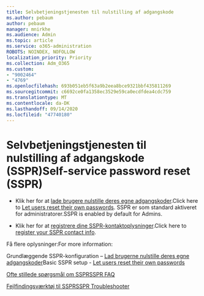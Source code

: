 ```yaml
---
title: Selvbetjeningstjenesten til nulstilling af adgangskode
ms.author: pebaum
author: pebaum
manager: mnirkhe
ms.audience: Admin
ms.topic: article
ms.service: o365-administration
ROBOTS: NOINDEX, NOFOLLOW
localization_priority: Priority
ms.collection: Adm_O365
ms.custom:
- "9002464"
- "4769"
ms.openlocfilehash: 693b051eb5f63a9b2eea8bce9321bbf435811269
ms.sourcegitcommit: c6692ce0fa1358ec3529e59ca0ecdfdea4cdc759
ms.translationtype: MT
ms.contentlocale: da-DK
ms.lasthandoff: 09/14/2020
ms.locfileid: "47740180"
---
```

# <a name="self-service-password-reset-sspr"></a><span data-ttu-id="143bd-102">Selvbetjeningstjenesten til nulstilling af adgangskode (SSPR)</span><span class="sxs-lookup"><span data-stu-id="143bd-102">Self-service password reset (SSPR)</span></span>

- <span data-ttu-id="143bd-103">Klik her for at [lade brugere nulstille deres egne adgangskoder](https://admin.microsoft.com/Adminportal/Home#/featureexplorer/security/Sspr).</span><span class="sxs-lookup"><span data-stu-id="143bd-103">Click here to [Let users reset their own passwords](https://admin.microsoft.com/Adminportal/Home#/featureexplorer/security/Sspr).</span></span>  <span data-ttu-id="143bd-104">SSPR er som standard aktiveret for administratorer.</span><span class="sxs-lookup"><span data-stu-id="143bd-104">SSPR is enabled by default for Admins.</span></span>

- <span data-ttu-id="143bd-105">Klik her for at [registrere dine SSPR-kontaktoplysninger](https://go.microsoft.com/fwlink/?linkid=849451).</span><span class="sxs-lookup"><span data-stu-id="143bd-105">Click here to [register your SSPR contact info](https://go.microsoft.com/fwlink/?linkid=849451).</span></span>

<span data-ttu-id="143bd-106">Få flere oplysninger:</span><span class="sxs-lookup"><span data-stu-id="143bd-106">For more information:</span></span>

<span data-ttu-id="143bd-107">Grundlæggende SSPR-konfiguration – [Lad brugerne nulstille deres egne adgangskoder](https://docs.microsoft.com/microsoft-365/admin/add-users/let-users-reset-passwords?view=o365-worldwide)</span><span class="sxs-lookup"><span data-stu-id="143bd-107">Basic SSPR setup - [Let users reset their own passwords](https://docs.microsoft.com/microsoft-365/admin/add-users/let-users-reset-passwords?view=o365-worldwide)</span></span>

[<span data-ttu-id="143bd-108">Ofte stillede spørgsmål om SSPR</span><span class="sxs-lookup"><span data-stu-id="143bd-108">SSPR FAQ</span></span>](https://docs.microsoft.com/azure/active-directory/authentication/active-directory-passwords-faq)

[<span data-ttu-id="143bd-109">Fejlfindingsværktøj til SSPR</span><span class="sxs-lookup"><span data-stu-id="143bd-109">SSPR Troubleshooter</span></span>](https://docs.microsoft.com/azure/active-directory/authentication/active-directory-passwords-troubleshoot)
